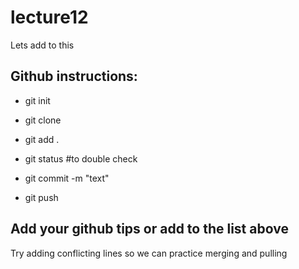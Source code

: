 # lecture12
Lets add to this

## Github instructions: 
- git init
- git clone 

- git add .
- git status #to double check 
- git commit -m "text"
- git push

## Add your github tips or add to the list above 
Try adding conflicting lines so we can practice merging and pulling 
